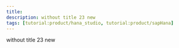 ```yaml
---
title: 
description: without title 23 new
tags: [tutorial:product/hana_studio, tutorial:product/sapHana]
---
```


without title 23 new
